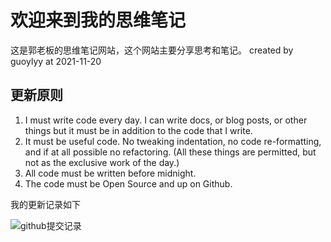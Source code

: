 # 欢迎来到我的思维笔记
这是郭老板的思维笔记网站，这个网站主要分享思考和笔记。
created by guoylyy at 2021-11-20
## 更新原则
1. I must write code every day. I can write docs, or blog posts, or other things but it must be in addition to the code that I write.
2. It must be useful code. No tweaking indentation, no code re-formatting, and if at all possible no refactoring. (All these things are permitted, but not as the exclusive work of the day.)
3. All code must be written before midnight.
4. The code must be Open Source and up on Github.

我的更新记录如下

![github提交记录](https://ghchart.rshah.org/guoylyy)